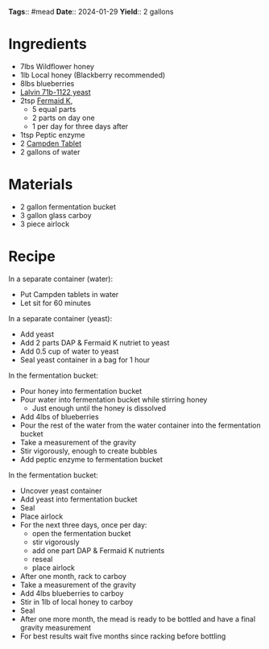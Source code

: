 **Tags**:: #mead 
**Date**:: 2024-01-29
**Yield**:: 2 gallons

# Ingredients
- 7lbs Wildflower honey
- 1lb Local honey (Blackberry recommended)
- 8lbs blueberries
- [Lalvin 71b-1122 yeast](https://www.amazon.com/Lalvin-71B-1122-Yeast-%D0%A2hree-P%D0%B0ck/dp/B07Q87J5FD/ref=sr_1_3?adgrpid=1232553522340359&hvadid=77034724961459&hvbmt=bp&hvdev=c&hvlocphy=111594&hvnetw=s&hvqmt=e&hvtargid=kwd-77034838295633%3Aloc-190&hydadcr=7829_13611881&keywords=lalvin+71b+1122+yeast&qid=1686941263&sr=8-3)
- 2tsp [Fermaid K](https://www.amazon.com/Fermaid-Yeast-Nutrient-Kombucha-Distributors/dp/B0BQ5DBH8Y/ref=sr_1_4?crid=TZL03JNR2WF3&keywords=fermaid+k&qid=1686941332&rdc=1&sprefix=fermaid+%2Caps%2C172&sr=8-4), 
	- 5 equal parts
	- 2 parts on day one
	- 1 per day for three days after
- 1tsp Peptic enzyme
- 2 [Campden Tablet](https://www.amazon.com/North-Mountain-Supply-Potassium-Metabisulfite/dp/B0856PW8RN/ref=sr_1_2?keywords=campden+tablets&qid=1686941392&sprefix=campden+ta%2Caps%2C155&sr=8-2)
- 2 gallons of water

# Materials
- 2 gallon fermentation bucket
- 3 gallon glass carboy
- 3 piece airlock

# Recipe
In a separate container (water):
- Put Campden tablets in water
- Let sit for 60 minutes

In a separate container (yeast):
- Add yeast
- Add 2 parts DAP & Fermaid K nutriet to yeast
- Add 0.5 cup of water to yeast
- Seal yeast container in a bag for 1 hour

In the fermentation bucket:
- Pour honey into fermentation bucket
- Pour water into fermentation bucket while stirring honey
	- Just enough until the honey is dissolved
- Add 4lbs of blueberries
- Pour the rest of the water from the water container into the fermentation bucket
- Take a measurement of the gravity
- Stir vigorously, enough to create bubbles
- Add peptic enzyme to fermentation bucket

In the fermentation bucket:
- Uncover yeast container
- Add yeast into fermentation bucket
- Seal
- Place airlock
- For the next three days, once per day:
	- open the fermentation bucket
	- stir vigorously
	- add one part DAP & Fermaid K nutrients
	- reseal
	- place airlock
- After one month, rack to carboy
- Take a measurement of the gravity
- Add 4lbs blueberries to carboy
- Stir in 1lb of local honey to carboy
- Seal
- After one more month, the mead is ready to be bottled and have a final gravity measurement
- For best results wait five months since racking before bottling